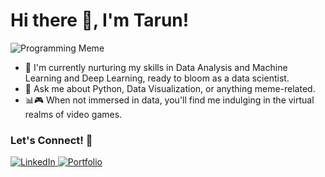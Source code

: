 # Hi there 👋, I'm Tarun!
<!-- Your Name's GitHub Profile -->

<!--

![Programming Meme](https://149695847.v2.pressablecdn.com/wp-content/uploads/2017/06/1o40ej.jpg)
![Programming Meme](https://datasciencedojo.com/wp-content/uploads/19-1030x922.jpg)
![Programming Meme](https://datasciencedojo.com/wp-content/uploads/17.jpg)
![Programming Meme](https://datasciencedojo.com/wp-content/uploads/19-1030x922.jpg)

![Programming Meme](https://miro.medium.com/v2/resize:fit:500/1*ZhYNqU2y96_f3QkWq9oiWQ.jpeg)
-->
![Programming Meme](https://datasciencedojo.com/wp-content/uploads/52.jpg)

<!-- About Me -->
- 🌱 I'm currently nurturing my skills in Data Analysis and Machine Learning and Deep Learning, ready to bloom as a data scientist.
- 💬 Ask me about Python, Data Visualization, or anything meme-related.
- 📊🎮 When not immersed in data, you'll find me indulging in the virtual realms of video games.


<!-- Connect with Me -->
### Let's Connect! 🤝

<a href="https://www.linkedin.com/in/tarun-v-g-270759206/" target="_blank">
  <img src="https://img.shields.io/badge/LinkedIn-Connect-blue?style=for-the-badge&logo=linkedin&logoColor=white" alt="LinkedIn" />
</a>
<!--
<a href="https://twitter.com/your-twitter" target="_blank">
  <img src="https://img.shields.io/badge/Twitter-Follow-blue?style=for-the-badge&logo=twitter&logoColor=white" alt="Twitter" />
</a>
-->
<a href="https://tarun-vg.netlify.app/" target="_blank">
  <img src="https://img.shields.io/badge/Portfolio-Visit-yellow?style=for-the-badge" alt="Portfolio" />
</a>

